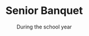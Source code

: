 ---
title: "Senior Banquet"
category: "Events"
description: "As a celebratory send off, the non-senior members of the fellowship plan and host and banquet for graduating seniors. This event allows the members to serve the seniors, pray over them, and express appreciation for the class."
location: "San Luis Obispo"
date: "During the school year"
gif: "../../images/events/banquet.gif"
img: "../../images/events/senior-banquet.png"
link: ""
---